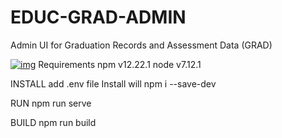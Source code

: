 # EDUC-GRAD-ADMIN
Admin UI for Graduation Records and Assessment Data (GRAD)

[![img](https://img.shields.io/badge/Lifecycle-Experimental-339999)](https://github.com/bcgov/repomountie/blob/master/doc/lifecycle-badges.md)
Requirements
npm v12.22.1
node v7.12.1

INSTALL
add .env file
Install will 
npm i --save-dev



RUN
npm run serve

BUILD
npm run build
